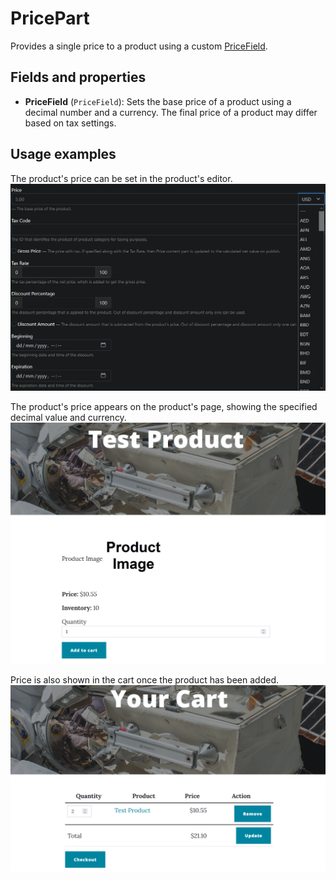 # PricePart

Provides a single price to a product using a custom [PriceField](https://github.com/OrchardCMS/OrchardCore.Commerce/blob/main/src/Modules/OrchardCore.Commerce/ContentFields/Models/PriceField.cs).

## Fields and properties
- **PriceField** (`PriceField`): Sets the base price of a product using a decimal number and a currency. The final price of a product may differ based on tax settings.

## Usage examples
The product's price can be set in the product's editor.
![image](../assets/images/price-part/price-editor-example.png)

The product's price appears on the product's page, showing the specified decimal value and currency.
![image](../assets/images/price-part/price-display-example.png)

Price is also shown in the cart once the product has been added.
![image](../assets/images/price-part/price-cart-example.png)
